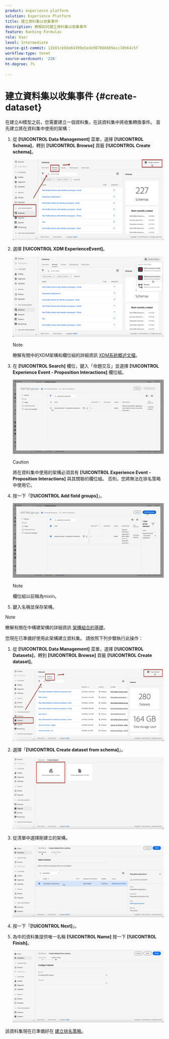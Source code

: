 ```yaml
---
product: experience platform
solution: Experience Platform
title: 建立資料集以收集事件
description: 瞭解如何建立資料集以收集事件
feature: Ranking Formulas
role: User
level: Intermediate
source-git-commit: 12b01cb9de84399e5ede987866609acc10b64c5f
workflow-type: tm+mt
source-wordcount: '226'
ht-degree: 7%

---
```


# 建立資料集以收集事件 {#create-dataset}

在建立AI模型之前，您需要建立一個資料集，在該資料集中將收集轉換事件。 首先建立將在資料集中使用的架構：

1. 從 **[!UICONTROL Data Management]** 菜單，選擇 **[!UICONTROL Schema]**，轉到 **[!UICONTROL Browse]** 頁籤 **[!UICONTROL Create schema]**。

   ![](../assets/ai-ranking-create-schema.png)

1. 選擇 **[!UICONTROL XDM ExperienceEvent]**。

   ![](../assets/ai-ranking-xdm-event.png)

   >[!NOTE]
   >
   >    瞭解有關中的XDM架構和欄位組的詳細資訊 [XDM系統概述文檔](https://experienceleague.adobe.com/docs/experience-platform/xdm/home.html?lang=zh-Hant)。


1. 在 **[!UICONTROL Search]** 欄位，鍵入「命題交互」並選擇 **[!UICONTROL Experience Event - Proposition Interactions]** 欄位組。

   ![](../assets/ai-ranking-proposition-interactions.png)

   >[!CAUTION]
   >
   >    將在資料集中使用的架構必須具有 **[!UICONTROL Experience Event - Proposition Interactions]** 與其關聯的欄位組。 否則，您將無法在排名策略中使用它。

1. 按一下「**[!UICONTROL Add field groups]**」。

   ![](../assets/ai-ranking-add-field-group.png)

   >[!NOTE]
   >欄位組以前稱為mixin。

1. 鍵入名稱並保存架構。<!--How do you edit the fields in this new schema? Examples?-->

>[!NOTE]
>
>    瞭解有關在中構建架構的詳細資訊 [架構組合的基礎](https://experienceleague.adobe.com/docs/experience-platform/xdm/schema/composition.html?lang=en#understanding-schemas)。

您現在已準備好使用此架構建立資料集。 請依照下列步驟執行此操作：

1. 從 **[!UICONTROL Data Management]** 菜單，選擇 **[!UICONTROL Datasets]**，轉到 **[!UICONTROL Browse]** 頁籤 **[!UICONTROL Create dataset]**。

   ![](../assets/ai-ranking-create-dataset.png)

1. 選擇「**[!UICONTROL Create dataset from schema]**」。

   ![](../assets/ai-ranking-create-dataset-from-schema.png)

1. 從清單中選擇剛建立的架構。

   ![](../assets/ai-ranking-dataset-select-schema.png)

1. 按一下「**[!UICONTROL Next]**」。

1. 為中的資料集提供唯一名稱 **[!UICONTROL Name]** 按一下 **[!UICONTROL Finish]**。

   ![](../assets/ai-ranking-dataset-name.png)

該資料集現在已準備好在 [建立排名策略](#create-ranking-strategy)。
